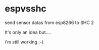 # espvsshc
send sensor datas from esp8266 to SHC 2

It's only an idea but....

i'm still working ;-)
